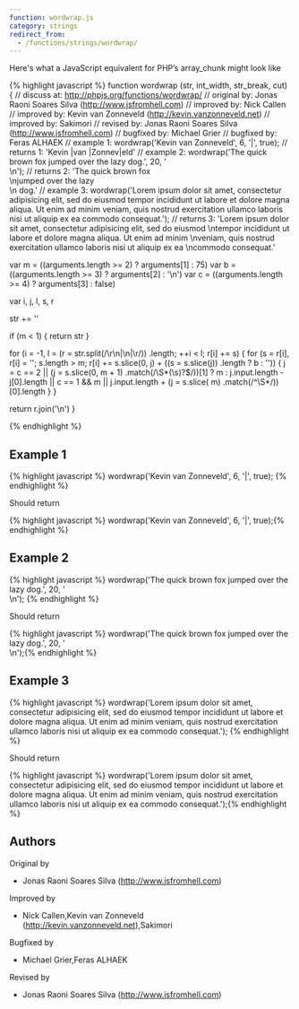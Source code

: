```yaml
---
function: wordwrap.js
category: strings
redirect_from:
  - /functions/strings/wordwrap/
---
```


<!-- WARNING! This file is auto generated by `npm run web:inject`, do not edit by hand -->

Here's what a JavaScript equivalent for PHP’s array_chunk might look like

{% highlight javascript %}
function wordwrap (str, int_width, str_break, cut) {
  //  discuss at: http://phpjs.org/functions/wordwrap/
  // original by: Jonas Raoni Soares Silva (http://www.jsfromhell.com)
  // improved by: Nick Callen
  // improved by: Kevin van Zonneveld (http://kevin.vanzonneveld.net)
  // improved by: Sakimori
  //  revised by: Jonas Raoni Soares Silva (http://www.jsfromhell.com)
  // bugfixed by: Michael Grier
  // bugfixed by: Feras ALHAEK
  //   example 1: wordwrap('Kevin van Zonneveld', 6, '|', true);
  //   returns 1: 'Kevin |van |Zonnev|eld'
  //   example 2: wordwrap('The quick brown fox jumped over the lazy dog.', 20, '<br />\n');
  //   returns 2: 'The quick brown fox <br />\njumped over the lazy<br />\n dog.'
  //   example 3: wordwrap('Lorem ipsum dolor sit amet, consectetur adipisicing elit, sed do eiusmod tempor incididunt ut labore et dolore magna aliqua. Ut enim ad minim veniam, quis nostrud exercitation ullamco laboris nisi ut aliquip ex ea commodo consequat.');
  //   returns 3: 'Lorem ipsum dolor sit amet, consectetur adipisicing elit, sed do eiusmod \ntempor incididunt ut labore et dolore magna aliqua. Ut enim ad minim \nveniam, quis nostrud exercitation ullamco laboris nisi ut aliquip ex ea \ncommodo consequat.'

  var m = ((arguments.length >= 2) ? arguments[1] : 75)
  var b = ((arguments.length >= 3) ? arguments[2] : '\n')
  var c = ((arguments.length >= 4) ? arguments[3] : false)

  var i, j, l, s, r

  str += ''

  if (m < 1) {
    return str
  }

  for (i = -1, l = (r = str.split(/\r\n|\n|\r/))
    .length; ++i < l; r[i] += s) {
    for (s = r[i], r[i] = ''; s.length > m; r[i] += s.slice(0, j) + ((s = s.slice(j))
        .length ? b : '')) {
      j = c == 2 || (j = s.slice(0, m + 1)
        .match(/\S*(\s)?$/))[1] ? m : j.input.length - j[0].length || c == 1 && m || j.input.length + (j = s.slice(
          m)
        .match(/^\S*/))[0].length
    }
  }

  return r.join('\n')
}

{% endhighlight %}

## Example 1

{% highlight javascript %}
wordwrap('Kevin van Zonneveld', 6, '|', true);
{% endhighlight %}

Should return

{% highlight javascript %}
wordwrap('Kevin van Zonneveld', 6, '|', true);{% endhighlight %}

## Example 2

{% highlight javascript %}
wordwrap('The quick brown fox jumped over the lazy dog.', 20, '<br />\n');
{% endhighlight %}

Should return

{% highlight javascript %}
wordwrap('The quick brown fox jumped over the lazy dog.', 20, '<br />\n');{% endhighlight %}

## Example 3

{% highlight javascript %}
wordwrap('Lorem ipsum dolor sit amet, consectetur adipisicing elit, sed do eiusmod tempor incididunt ut labore et dolore magna aliqua. Ut enim ad minim veniam, quis nostrud exercitation ullamco laboris nisi ut aliquip ex ea commodo consequat.');
{% endhighlight %}

Should return

{% highlight javascript %}
wordwrap('Lorem ipsum dolor sit amet, consectetur adipisicing elit, sed do eiusmod tempor incididunt ut labore et dolore magna aliqua. Ut enim ad minim veniam, quis nostrud exercitation ullamco laboris nisi ut aliquip ex ea commodo consequat.');{% endhighlight %}


## Authors


Original by

- Jonas Raoni Soares Silva (http://www.jsfromhell.com)


Improved by

- Nick Callen,Kevin van Zonneveld (http://kevin.vanzonneveld.net),Sakimori


Bugfixed by

- Michael Grier,Feras ALHAEK


Revised by

- Jonas Raoni Soares Silva (http://www.jsfromhell.com)

